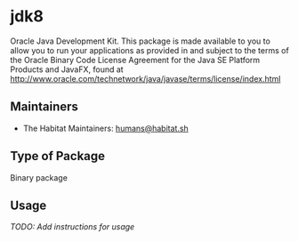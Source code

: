 # jdk8

Oracle Java Development Kit. This package is made available to you to allow you to run your applications as provided in and subject to the terms of the Oracle Binary Code License Agreement for the Java SE Platform Products and JavaFX, found at http://www.oracle.com/technetwork/java/javase/terms/license/index.html

## Maintainers

* The Habitat Maintainers: <humans@habitat.sh>

## Type of Package

Binary package

## Usage

*TODO: Add instructions for usage*
